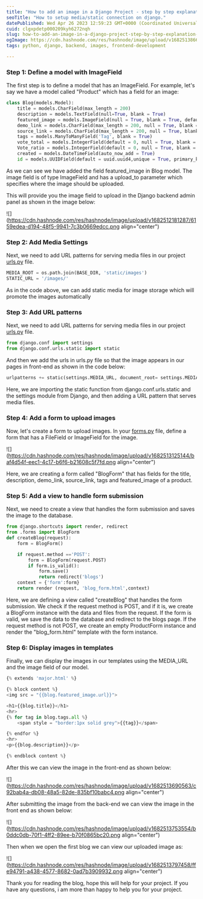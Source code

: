 ```yaml
---
title: "How to add an image in a Django Project - step by step explanation and guide"
seoTitle: "How to setup media/static connection on django."
datePublished: Wed Apr 26 2023 12:59:23 GMT+0000 (Coordinated Universal Time)
cuid: clgxpdetp000209kyh6272nqh
slug: how-to-add-an-image-in-a-django-project-step-by-step-explanation-and-guide
ogImage: https://cdn.hashnode.com/res/hashnode/image/upload/v1682513866708/6ca0c3b2-5bc2-452c-80dc-fa0d9bb1ea7a.webp
tags: python, django, backend, images, frontend-development

---
```


### **Step 1: Define a model with ImageField**

The first step is to define a model that has an ImageField. For example, let's say we have a model called "Product" which has a field for an image:

```python
class Blog(models.Model):
    title = models.CharField(max_length = 200)
    description = models.TextField(null=True, blank = True)
    featured_image = models.ImageField(null = True, blank = True, default = "default.jpeg")
    demo_link = models.CharField(max_length = 200, null = True, blank = True)
    source_link = models.CharField(max_length = 200, null = True, blank = True)
    tags = models.ManyToManyField('Tag', blank = True)
    vote_total = models.IntegerField(default = 0, null = True, blank = True)
    Vote_ratio = models.IntegerField(default = 0, null = True, blank = True)
    created = models.DateTimeField(auto_now_add = True)
    id = models.UUIDField(default = uuid.uuid4,unique = True, primary_key = True, editable = False)
```

As we can see we have added the field featured\_image in Blog model. The image field is of type ImageField and has a upload\_to parameter which specifies where the image should be uploaded.

This will provide you the image field to upload in the Django backend admin panel as shown in the image below:

![](https://cdn.hashnode.com/res/hashnode/image/upload/v1682512181287/6159edea-d194-48f5-9941-7c3b0669edcc.png align="center")

### **Step 2: Add Media Settings**

Next, we need to add URL patterns for serving media files in our project [urls.py](http://urls.py) file.

```python
MEDIA_ROOT = os.path.join(BASE_DIR, 'static/images')
STATIC_URL = '/images/'
```

As in the code above, we can add static media for image storage which will promote the images automatically

### **Step 3: Add URL patterns**

Next, we need to add URL patterns for serving media files in our project [urls.py](http://urls.py) file.

```python
from django.conf import settings 
from django.conf.urls.static import static 
```

And then we add the urls in urls.py file so that the image appears in our pages in front-end as shown in the code below:

```python
urlpatterns += static(settings.MEDIA_URL, document_root= settings.MEDIA_ROOT )
```

Here, we are importing the static function from django.conf.urls.static and the settings module from Django, and then adding a URL pattern that serves media files.

### **Step 4: Add a form to upload images**

Now, let's create a form to upload images. In your [forms.py](http://forms.py) file, define a form that has a FileField or ImageField for the image.

![](https://cdn.hashnode.com/res/hashnode/image/upload/v1682513125144/baf4d54f-eec1-4c17-b6f6-b21608c5f7fd.png align="center")

Here, we are creating a form called "BlogForm" that has fields for the title, description, demo\_link, source\_link, tags and featured\_image of a product.

### **Step 5: Add a view to handle form submission**

Next, we need to create a view that handles the form submission and saves the image to the database.

```python
from django.shortcuts import render, redirect
from .forms import BlogForm
def createBlog(request):
    form = BlogForm()

    if request.method =='POST':
        form = BlogForm(request.POST)
        if form.is_valid():
            form.save()
            return redirect('blogs')
    context = {'form':form}
    return render (request, 'blog_form.html',context)
```

Here, we are defining a view called "createBlog" that handles the form submission. We check if the request method is POST, and if it is, we create a BlogForm instance with the data and files from the request. If the form is valid, we save the data to the database and redirect to the blogs page. If the request method is not POST, we create an empty ProductForm instance and render the "blog\_form.html" template with the form instance.

### **Step 6: Display images in templates**

Finally, we can display the images in our templates using the MEDIA\_URL and the image field of our model.

```python
{% extends 'major.html' %}

{% block content %}
<img src = "{{blog.featured_image.url}}">

<h1>{{blog.title}}</h1>
<hr>
{% for tag in blog.tags.all %}
    <span style = "border:1px solid grey">{{tag}}</span>

{% endfor %}
<hr>
<p>{{blog.description}}</p>

{% endblock content %}
```

After this we can view the image in the front-end as shown below:

![](https://cdn.hashnode.com/res/hashnode/image/upload/v1682513690563/c92bab4a-db08-48a5-82de-835bf10babc4.png align="center")

After submitting the image from the back-end we can view the image in the front end as shown below:

![](https://cdn.hashnode.com/res/hashnode/image/upload/v1682513753554/b0ddc0db-70f1-4ff2-89ee-b70f0865bc20.png align="center")

Then when we open the first blog we can view our uploaded image as:

![](https://cdn.hashnode.com/res/hashnode/image/upload/v1682513797458/ffe94791-a438-4577-8682-0ad7b3909932.png align="center")

Thank you for reading the blog, hope this will help for your project. If you have any questions, i am more than happy to help you for your project.